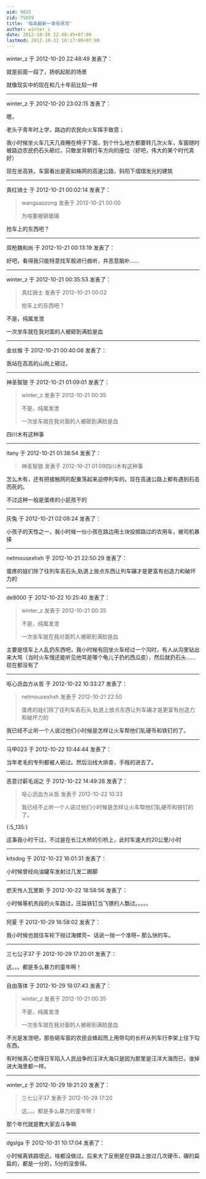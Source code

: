 ```yaml
---
aid: 9025
zid: 75659
title: '临高最新一章有感觉'
author: winter_z
date: 2012-10-20 22:48:49+07:00
lastmod: 2012-10-31 10:17:00+07:00
---
```


winter_z 于 2012-10-20 22:48:49 发表了：

就是前面一段了，扬帆起航的场景

就像现实中的现在和几十年前比较一样

---------

winter_z 于 2012-10-20 23:02:15 发表了：

嗯，

老头子青年时上学，路边的农民向火车挥手致意；

我小时候坐火车几天几夜睡在椅子下面，到个什么地方都要转几次火车，车窗随时被路边农民扔石头砸烂，只敢坐背朝行车方向的座位（好吧，伟大的某个时代真好）

现在坐高铁，车窗看出是密如蛛网的高速公路，斜阳下熠熠发光的建筑

---------

真红骑士 于 2012-10-21 00:02:14 发表了：

> wangsaozong 发表于 2012-10-21 00:00
> 
> 为啥要被砸玻璃



抢车上的东西吧？

---------

双枪魏和尚 于 2012-10-21 00:13:19 发表了：

好吧，看得我只能特意找军舰进行曲听，并恶意脑补……

---------

winter_z 于 2012-10-21 00:35:53 发表了：

> 真红骑士 发表于 2012-10-21 00:02
> 
> 抢车上的东西吧？



不是，纯属发泄

一次坐车就在我对面的人被砸到满脸是血

---------

金丝猴 于 2012-10-21 00:40:08 发表了：

我站在高高的山岗上砸过。

---------

神圣智狼 于 2012-10-21 01:09:01 发表了：

> winter\_z 发表于 2012-10-21 00:35
> 
> 不是，纯属发泄
> 
> 一次坐车就在我对面的人被砸到满脸是血



四川木有这种事

---------

itany 于 2012-10-21 01:38:54 发表了：

> 神圣智狼 发表于 2012-10-21 01:09四川木有这种事



怎么木有，还有把接触网的配重荡起来迫停列车的。现在高速公路上都有遇到石击而死的。

不过这种一般是蛋疼的小屁孩干的

---------

灰兔 于 2012-10-21 02:08:24 发表了：

小孩子的天性之一，我小时候一伙小孩在路边用土块投掷路过的农用车，被司机暴揍

---------

netmousexhxh 于 2012-10-21 22:50:29 发表了：

蛋疼的娃们除了往列车丢石头,轨道上放点东西让列车碾才是更富有创造力和破坏力的

---------

de9000 于 2012-10-22 10:25:40 发表了：

> winter\_z 发表于 2012-10-21 00:35
> 
> 不是，纯属发泄
> 
> 一次坐车就在我对面的人被砸到满脸是血



主要是怪车上人乱扔东西吧，我小时候有回坐火车经过一个沟时，有人从沟里钻出来大骂（当时火车慢还能听见他骂是哪个龟儿子扔的西瓜皮），然后就扔石头……现在都没有了

---------

呕心沥血方从哲 于 2012-10-22 10:33:27 发表了：

> netmousexhxh 发表于 2012-10-21 22:50
> 
> 蛋疼的娃们除了往列车丢石头,轨道上放点东西让列车碾才是更富有创造力和破坏力的



我已经不止听一个人说过他们小时候是怎样让火车帮他们轧硬币和铁钉的了。

---------

马甲023 于 2012-10-22 10:44:44 发表了：

当年老毛的专列都被人砸过。然后沿线大排查，手贱的进去了。

---------

恶意讨薪毛润之 于 2012-10-22 14:49:28 发表了：

> 呕心沥血方从哲 发表于 2012-10-22 10:33
> 
> 我已经不止听一个人说过他们小时候是怎样让火车帮他们轧硬币和铁钉的了。



{:5\_135:}

这事我小时干过，不过是在长江大桥的引桥上，此时车速大约20公里/小时

---------

kitsdog 于 2012-10-22 16:01:31 发表了：

小时候曾经向油罐车发射过几发二踢脚

---------

悲天怜人瓦里斯 于 2012-10-22 18:58:56 发表了：

小时候等机务段的火车路过，压扁铁钉当飞镖的人飘过。。。。。

---------

阿夏 于 2012-10-29 16:58:02 发表了：

我小时候也就往车轮下抛过海螺壳~  话说一抛一个准呀~ 那么快的车。

---------

三七公子37 于 2012-10-29 17:20:01 发表了：

这。。。都是多么暴力的童年啊！

---------

自由落体 于 2012-10-29 18:07:43 发表了：

> winter\_z 发表于 2012-10-21 00:35
> 
> 不是，纯属发泄
> 
> 一次坐车就在我对面的人被砸到满脸是血



不光是发泄吧，那些砸车窗的农民会蜂起而上用带勾的长杆从列车行李架上往下勾东西。

有时候真心觉得日军陷入人民战争的汪洋大海只是因为那里是汪洋大海而已，谁掉进大海里都一样。

---------

winter_z 于 2012-10-29 18:21:20 发表了：

> 三七公子37 发表于 2012-10-29 17:20
> 
> 这。。。都是多么暴力的童年啊！



那个年代就是教大家去斗争嘛

---------

dgslga 于 2012-10-31 10:17:04 发表了：

小时候离铁路很远，啥都没做过。后来大了反倒是在铁路上放过几次硬币，碾的扁扁的，都是一分的，5分的没舍得。

---------

